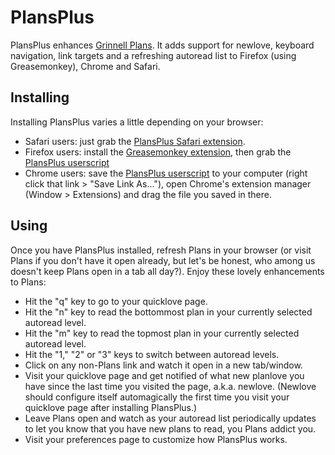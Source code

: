# PlansPlus
PlansPlus enhances [Grinnell Plans](http://grinnellplans.com/). It adds support for newlove, keyboard navigation, link targets and a refreshing autoread list to Firefox (using Greasemonkey), Chrome and Safari.

## Installing
Installing PlansPlus varies a little depending on your browser:
* Safari users: just grab the [PlansPlus Safari extension](http://hippityhey.com/plans/PlansPlus.safariextz).
* Firefox users: install the [Greasemonkey extension](https://addons.mozilla.org/en-US/firefox/addon/greasemonkey/), then grab the [PlansPlus userscript](https://github.com/niqjohnson/PlansPlus/raw/master/plansplus.user.js)
* Chrome users: save the [PlansPlus userscript](https://github.com/niqjohnson/PlansPlus/raw/master/plansplus.user.js) to your computer (right click that link > "Save Link As..."), open Chrome's extension manager (Window > Extensions) and drag the file you saved in there.

## Using
Once you have PlansPlus installed, refresh Plans in your browser (or visit Plans if you don't have it open already, but let's be honest, who among us doesn't keep Plans open in a tab all day?). Enjoy these lovely enhancements to Plans:
* Hit the "q" key to go to your quicklove page.
* Hit the "n" key to read the bottommost plan in your currently selected autoread level.
* Hit the "m" key to read the topmost plan in your currently selected autoread level.
* Hit the "1," "2" or "3" keys to switch between autoread levels.
* Click on any non-Plans link and watch it open in a new tab/window.
* Visit your quicklove page and get notified of what new planlove you have since the last time you visited the page, a.k.a. newlove. (Newlove should configure itself automagically the first time you visit your quicklove page after installing PlansPlus.)
* Leave Plans open and watch as your autoread list periodically updates to let you know that you have new plans to read, you Plans addict you.
* Visit your preferences page to customize how PlansPlus works.
